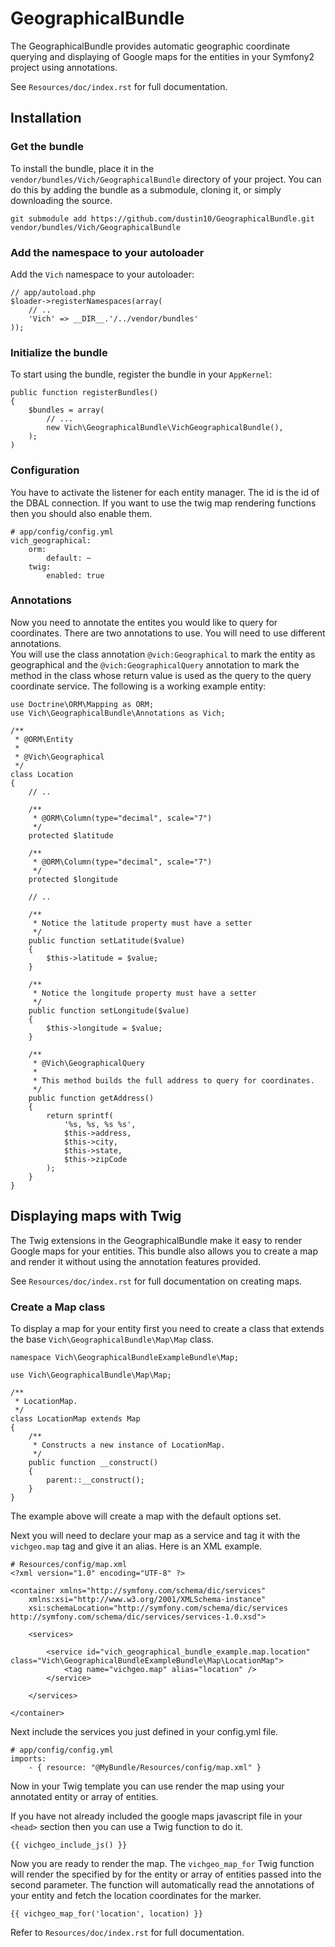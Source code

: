 GeographicalBundle
==========

The GeographicalBundle provides automatic geographic coordinate querying and 
displaying of Google maps for the entities in your Symfony2 project using 
annotations.

See `Resources/doc/index.rst` for full documentation.

## Installation

### Get the bundle

To install the bundle, place it in the `vendor/bundles/Vich/GeographicalBundle` 
directory of your project. You can do this by adding the bundle as a submodule, 
cloning it, or simply downloading the source.

    git submodule add https://github.com/dustin10/GeographicalBundle.git vendor/bundles/Vich/GeographicalBundle

### Add the namespace to your autoloader

Add the `Vich` namespace to your autoloader:

    // app/autoload.php
    $loader->registerNamespaces(array(
        // ..
        'Vich' => __DIR__.'/../vendor/bundles'
    ));

### Initialize the bundle

To start using the bundle, register the bundle in your `AppKernel`:

    public function registerBundles()
    {
        $bundles = array(
            // ...
            new Vich\GeographicalBundle\VichGeographicalBundle(),
        );
    )

### Configuration

You have to activate the listener for each entity manager. The id is the id of 
the DBAL connection. If you want to use the twig map rendering functions then 
you should also enable them.

    # app/config/config.yml
    vich_geographical:
        orm:
            default: ~
        twig:
            enabled: true

### Annotations

Now you need to annotate the entites you would like to query for coordinates. 
There are two annotations to use. You will need to use different annotations.  
You will use the class annotation `@vich:Geographical` to mark the entity as 
geographical and the `@vich:GeographicalQuery` annotation to mark the method in 
the class whose return value is used as the query to the query coordinate service. 
The following is a working example entity:

    use Doctrine\ORM\Mapping as ORM;
    use Vich\GeographicalBundle\Annotations as Vich;
    
    /**
     * @ORM\Entity
     *
     * @Vich\Geographical
     */
    class Location
    {
        // ..
        
        /**
         * @ORM\Column(type="decimal", scale="7")
         */
        protected $latitude

        /**
         * @ORM\Column(type="decimal", scale="7")
         */
        protected $longitude

        // ..

        /**
         * Notice the latitude property must have a setter
         */
        public function setLatitude($value)
        {
            $this->latitude = $value;
        }
        
        /**
         * Notice the longitude property must have a setter
         */
        public function setLongitude($value)
        {
            $this->longitude = $value;
        }

        /**
         * @Vich\GeographicalQuery
         *
         * This method builds the full address to query for coordinates.
         */
        public function getAddress()
        {
            return sprintf(
                '%s, %s, %s %s',
                $this->address,
                $this->city,
                $this->state,
                $this->zipCode
            );
        }
    }

## Displaying maps with Twig

The Twig extensions in the GeographicalBundle make it easy to render Google maps 
for your entities. This bundle also allows you to create a map and render it 
without using the annotation features provided.

See `Resources/doc/index.rst` for full documentation on creating maps.

### Create a Map class

To display a map for your entity first you need to create a class that extends the 
base `Vich\GeographicalBundle\Map\Map` class.

    namespace Vich\GeographicalBundleExampleBundle\Map;

    use Vich\GeographicalBundle\Map\Map;

    /**
     * LocationMap.
     */
    class LocationMap extends Map
    {
        /**
         * Constructs a new instance of LocationMap.
         */
        public function __construct()
        {
            parent::__construct();
        }
    }

The example above will create a map with the default options set.

Next you will need to declare your map as a service and tag it with the 
`vichgeo.map` tag and give it an alias. Here is an XML example.

    # Resources/config/map.xml
    <?xml version="1.0" encoding="UTF-8" ?>

    <container xmlns="http://symfony.com/schema/dic/services"
        xmlns:xsi="http://www.w3.org/2001/XMLSchema-instance"
        xsi:schemaLocation="http://symfony.com/schema/dic/services http://symfony.com/schema/dic/services/services-1.0.xsd">
    
        <services>
        
            <service id="vich_geographical_bundle_example.map.location" class="Vich\GeographicalBundleExampleBundle\Map\LocationMap">
                <tag name="vichgeo.map" alias="location" />
            </service>
        
        </services>
    
    </container>

Next include the services you just defined in your config.yml file.

    # app/config/config.yml
    imports:
        - { resource: "@MyBundle/Resources/config/map.xml" }


Now in your Twig template you can use render the map using your annotated entity 
or array of entities.

If you have not already included the google maps javascript file in your `<head>` 
section then you can use a Twig function to do it.

    {{ vichgeo_include_js() }}

Now you are ready to render the map. The `vichgeo_map_for` Twig function will render 
the specified by for the entity or array of entities passed into the second parameter. 
The function will automatically read the annotations of your entity and fetch the 
location coordinates for the marker.

    {{ vichgeo_map_for('location', location) }}

Refer to `Resources/doc/index.rst` for full documentation.